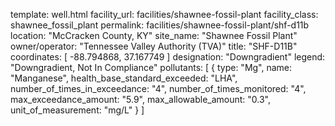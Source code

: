template: well.html
facility_url: facilities/shawnee-fossil-plant
facility_class: shawnee_fossil_plant
permalink: facilities/shawnee-fossil-plant/shf-d11b
location: "McCracken County, KY"
site_name: "Shawnee Fossil Plant"
owner/operator: "Tennessee Valley Authority (TVA)"
title: "SHF-D11B"
coordinates: [
  -88.794868,
  37.167749
]
designation: "Downgradient"
legend: "Downgradient, Not In Compliance"
pollutants: [
  {
  type: "Mg",
  name: "Manganese",
  health_base_standard_exceeded: "LHA",
  number_of_times_in_exceedance: "4",
  number_of_times_monitored: "4",
  max_exceedance_amount: "5.9",
  max_allowable_amount: "0.3",
  unit_of_measurement: "mg/L"
  }
]



